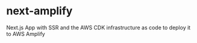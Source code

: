 # next-amplify
Next.js App with SSR and the AWS CDK infrastructure as code to deploy it to AWS Amplify
